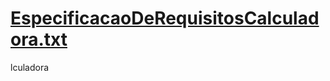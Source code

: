 # [EspecificacaoDeRequisitosCalculadora.txt](https://github.com/kaiogreco/Calculadora/files/7023843/EspecificacaoDeRequisitosCalculadora.txt)
lculadora

